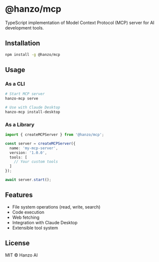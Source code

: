 # @hanzo/mcp

TypeScript implementation of Model Context Protocol (MCP) server for AI development tools.

## Installation

```bash
npm install -g @hanzo/mcp
```

## Usage

### As a CLI

```bash
# Start MCP server
hanzo-mcp serve

# Use with Claude Desktop
hanzo-mcp install-desktop
```

### As a Library

```typescript
import { createMCPServer } from '@hanzo/mcp';

const server = createMCPServer({
  name: 'my-mcp-server',
  version: '1.0.0',
  tools: [
    // Your custom tools
  ]
});

await server.start();
```

## Features

- File system operations (read, write, search)
- Code execution
- Web fetching
- Integration with Claude Desktop
- Extensible tool system

## License

MIT © Hanzo AI